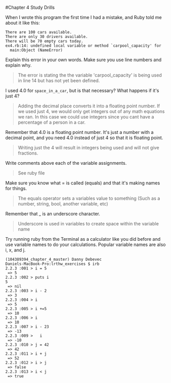 #Chapter 4 Study Drills

When I wrote this program the first time I had a mistake, and Ruby told me about it like this:

    There are 100 cars available.
    There are only 30 drivers available.
    There will be 70 empty cars today.
    ex4.rb:14: undefined local variable or method `carpool_capacity' for  
      main:Object (NameError) 
             
Explain this error in your own words. Make sure you use line numbers and explain why.

>The error is stating the the variable 'carpool_capacity' is being used in line 14
but has not yet been defined.

I used 4.0 for `space_in_a_car`, but is that necessary? What happens if it's just 4?

>Adding the decimal place converts it into a floating point number.  If we used just 4, we would only get integers out
of any math equations we ran.  In this case we could use integers since you cant have a percentage of a person in a car.

Remember that 4.0 is a floating point number. It's just a number with a decimal point, 
and you need 4.0 instead of just 4 so that it is floating point.

>Writing just the 4 will result in integers being used and will not give fractions.

Write comments above each of the variable assignments.

>See ruby file

Make sure you know what = is called (equals) and that it's making names for things.

>The equals operator sets a variables value to something (Such as a number, string, bool, another variable, etc)

Remember that _ is an underscore character.

>Underscore is used in variables to create space within the variable name

Try running ruby from the Terminal as a calculator like you did before and use variable 
names to do your calculations. Popular variable names are also i, x, and j.

    (104389394_chapter_4_master) Danny Debevec
    Daniels-MacBook-Pro:lrthw_exercises $ irb
    2.2.3 :001 > i = 5
     => 5
    2.2.3 :002 > puts i
    5
     => nil
    2.2.3 :003 > i - 2
     => 3
    2.2.3 :004 > i
     => 5
    2.2.3 :005 > i +=5
     => 10
    2.2.3 :006 > i
     => 10
    2.2.3 :007 > i - 23
     => -13
    2.2.3 :009 >   i
     => -10
    2.2.3 :010 > j = 42
     => 42
    2.2.3 :011 > i + j
     => 52
    2.2.3 :012 > i > j
     => false
    2.2.3 :013 > i < j
     => true
